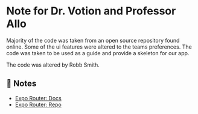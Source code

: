 # Note for Dr. Votion and Professor Allo
Majority of the code was taken from an open source repository found online. Some of the ui features were altered to the teams preferences. The code was taken to be used as a guide and provide a skeleton for our app. 

The code was altered by Robb Smith.

## 📝 Notes

- [Expo Router: Docs](https://expo.github.io/router)
- [Expo Router: Repo](https://github.com/expo/router)


